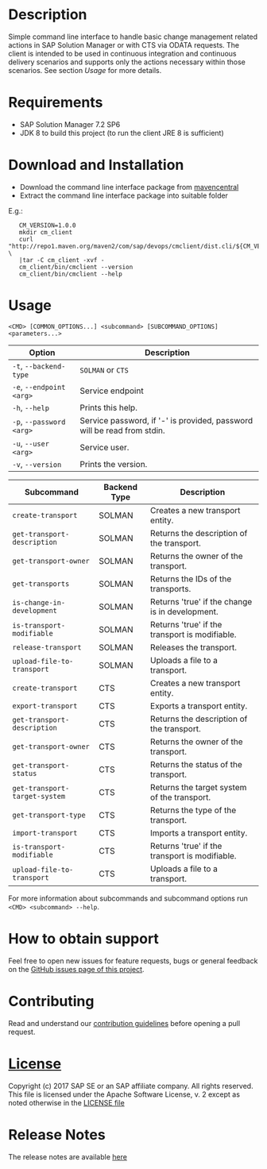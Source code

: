 # Description

Simple command line interface to handle basic change management related actions
in SAP Solution Manager or with CTS via ODATA requests. The client is intended to be used
in continuous integration and continuous delivery scenarios and supports only
the actions necessary within those scenarios. See section _Usage_ for more details.

# Requirements
 - SAP Solution Manager 7.2 SP6
 - JDK 8 to build this project (to run the client JRE 8 is sufficient)

# Download and Installation

  - Download the command line interface package from [mavencentral](http://repo1.maven.org/maven2/com/sap/devops/cmclient/dist.cli) 
  - Extract the command line interface package into suitable folder

  E.g.:
  ```
     CM_VERSION=1.0.0
     mkdir cm_client
     curl "http://repo1.maven.org/maven2/com/sap/devops/cmclient/dist.cli/${CM_VERSION}/dist.cli-${CM_VERSION}.tar.gz"  \
     |tar -C cm_client -xvf -
     cm_client/bin/cmclient --version
     cm_client/bin/cmclient --help
  ```

# Usage
````
<CMD> [COMMON_OPTIONS...] <subcommand> [SUBCOMMAND_OPTIONS] <parameters...>
````

| Option                   |     Description         |
|--------------------------|-------------------------|
| `-t`, `--backend-type`   | `SOLMAN` or `CTS`       |
| `-e`, `--endpoint <arg>` | Service endpoint        |
| `-h`, `--help`           | Prints this help.       |
| `-p`, `--password <arg>` | Service password, if '-' is provided, password will be read from stdin. |
| `-u`, `--user <arg>`     | Service user.           |
| `-v`, `--version`        | Prints the version.     |


| Subcommand                    | Backend Type |    Description                                  |
|-------------------------------|--------------|-------------------------------------------------|
| `create-transport`            | SOLMAN       | Creates a new transport entity.                 |
| `get-transport-description`   | SOLMAN       | Returns the description of the transport.       |
| `get-transport-owner`         | SOLMAN       | Returns the owner of the transport.             |
| `get-transports`              | SOLMAN       | Returns the IDs of the transports.              |
| `is-change-in-development`    | SOLMAN       | Returns 'true' if the change is in development. |
| `is-transport-modifiable`     | SOLMAN       | Returns 'true' if the transport is modifiable.  |
| `release-transport`           | SOLMAN       | Releases the transport.                         |
| `upload-file-to-transport`    | SOLMAN       | Uploads a file to a transport.                  |
| `create-transport`            | CTS          | Creates a new transport entity.                 |
| `export-transport`            | CTS          | Exports a transport entity.                     |
| `get-transport-description`   | CTS          | Returns the description of the transport.       |
| `get-transport-owner`         | CTS          | Returns the owner of the transport.             |
| `get-transport-status`        | CTS          | Returns the status of the transport.            |
| `get-transport-target-system` | CTS          | Returns the target system of the transport.     |
| `get-transport-type`          | CTS          | Returns the type of the transport.              |
| `import-transport`            | CTS          | Imports a transport entity.                     |
| `is-transport-modifiable`     | CTS          | Returns 'true' if the transport is modifiable.  |
| `upload-file-to-transport`    | CTS          | Uploads a file to a transport.                  |


For more information about subcommands and subcommand options run `<CMD> <subcommand> --help`.


# How to obtain support

Feel free to open new issues for feature requests, bugs or general feedback on
the [GitHub issues page of this project][cm-cli-issues].

# Contributing

Read and understand our [contribution guidelines][contribution]
before opening a pull request.

# [License][license]

Copyright (c) 2017 SAP SE or an SAP affiliate company. All rights reserved.
This file is licensed under the Apache Software License, v. 2 except as noted
otherwise in the [LICENSE file][license]

[cm-cli-issues]: https://github.com/SAP/change-management-cli/issues
[license]: ./LICENSE
[contribution]: ./CONTRIBUTING.md

# Release Notes
The release notes are available [here](RELEASES.md)

